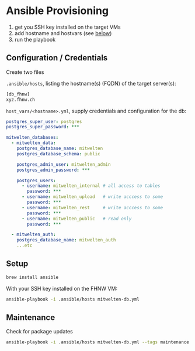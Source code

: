 # Ansible Provisioning

1. get you SSH key installed on the target VMs
2. add hostname and hostvars (see [below](#configuration--credentials))
3. run the playbook

## Configuration / Credentials

Create two files

`.ansible/hosts`, listing the hostname(s) (FQDN) of the target server(s):

```txt
[db_fhnw]
xyz.fhnw.ch
```

`host_vars/<hostname>.yml`, supply credentials and configuration for the db:

```yml
postgres_super_user: postgres
postgres_super_password: ***

mitwelten_databases:
  - mitwelten_data:
    postgres_database_name: mitwelten
    postgres_database_schema: public

    postgres_admin_user: mitwelten_admin
    postgres_admin_password: ***

    postgres_users:
      - username: mitwelten_internal # all access to tables
        password: ***
      - username: mitwelten_upload   # write acccess to some
        password: ***
      - username: mitwelten_rest     # write acccess to some
        password: ***
      - username: mitwelten_public   # read only
        password: ***

  - mitwelten_auth:
    postgres_database_name: mitwelten_auth
    ...etc

```

## Setup

```bash
brew install ansible
```

With your SSH key installed on the FHNW VM:

```bash
ansible-playbook -i .ansible/hosts mitwelten-db.yml
```

## Maintenance

Check for package updates

```bash
ansible-playbook -i .ansible/hosts mitwelten-db.yml --tags maintenance
```
